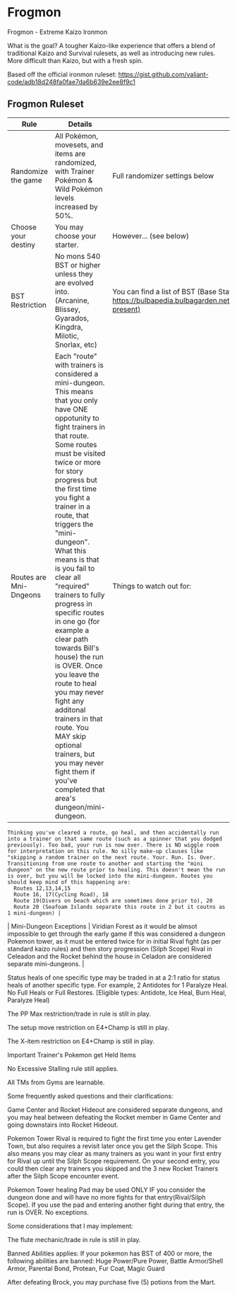 # Frogmon
Frogmon - Extreme Kaizo Ironmon

What is the goal? A tougher Kaizo-like experience that offers a blend of traditional Kaizo and Survival rulesets, as well as introducing new rules. More difficult than Kaizo, but with a fresh spin.

Based off the official ironmon ruleset: https://gist.github.com/valiant-code/adb18d248fa0fae7da6b639e2ee8f9c1

## Frogmon Ruleset

| Rule             | Details                                                 | Notes |
|-------------------------------|-----------------------------------------------------------------------------------------------------------------------------------------------------------------------------------------------------------------------------------------------------------------------------------------------------------------------------------------------------------------------------------------------|-------------------------------------------
| Randomize the game | All Pokémon, movesets, and items are randomized, with Trainer Pokémon & Wild Pokémon levels increased by 50%.  | Full randomizer settings below |
| Choose your destiny | You may choose your starter. | However... (see below) |     
| BST Restriction | No mons 540 BST or higher unless they are evolved into. (Arcanine, Blissey, Gyarados, Kingdra, Milotic, Snorlax, etc) | You can find a list of BST (Base Stats Total) here: https://bulbapedia.bulbagarden.net/wiki/List_of_Pok%C3%A9mon_by_base_stats_(Generation_VIII-present) |
| Routes are Mni-Dngeons | Each "route" with trainers is considered a mini-dungeon. This means that you only have ONE oppotunity to fight trainers in that route. Some routes must be visited twice or more for story progress but the first time you fight a trainer in a route, that triggers the "mini-dungeon". What this means is that is you fail to clear all "required" trainers to fully progress in specific routes in one go (for example a clear path towards Bill's house) the run is OVER. Once you leave the route to heal you may never fight any additonal trainers in that route. You MAY skip optional trainers, but you may never fight them if you've completed that area's dungeon/mini-dungeon. | Things to watch out for:
    Thinking you've cleared a route, go heal, and then accidentally run into a trainer on that same route (such as a spinner that you dodged previously). Too bad, your run is now over. There is NO wiggle room for interpretation on this rule. No silly make-up clauses like "skipping a random trainer on the next route. Your. Run. Is. Over.
    Transitioning from one route to another and starting the "mini dungeon" on the new route prior to healing. This doesn't mean the run is over, but you will be locked into the mini-dungeon. Routes you should keep mind of this happening are:
      Routes 12,13,14,15
      Route 16, 17(Cycling Road), 18
      Route 19(Divers on beach which are sometimes done prior to), 20
      Route 20 (Seafoam Islands separate this route in 2 but it coutns as 1 mini-dungeon) |
      
| Mini-Dungeon Exceptions | Viridian Forest as it would be almsot impossible to get through the early game if this was considered a dungeon
Pokemon tower, as it must be entered twice for in initial Rival fight (as per standard kaizo rules) and then story progression (Silph Scope)
Rival in Celeadon and the Rocket behind the house in Celadon are considered separate mini-dungeons. |

Status heals of one specific type may be traded in at a 2:1 ratio for status heals of another specific type. For example, 2 Antidotes for 1 Paralyze Heal. No Full Heals or Full Restores. [Eligible types: Antidote, Ice Heal, Burn Heal, Paralyze Heal)

The PP Max restriction/trade in rule is still in play.

The setup move restriction on E4+Champ is still in play.

The X-item restriction on E4+Champ is still in play.

Important Trainer's Pokemon get Held Items

No Excessive Stalling rule still applies.

All TMs from Gyms are learnable.

Some frequently asked questions and their clarifications:

Game Center and Rocket Hideout are considered separate dungeons, and you may heal between defeating the Rocket member in Game Center and going downstairs into Rocket Hideout.

Pokemon Tower Rival is required to fight the first time you enter Lavender Town, but also requires a revisit later once you get the Silph Scope. This also means you may clear as many trainers as you want in your first entry for Rival up until the Silph Scope requirement. On your second entry, you could then clear any trainers you skipped and the 3 new Rocket Trainers after the Silph Scope encounter event.

Pokemon Tower healing Pad may be used ONLY IF you consider the dungeon done and will have no more fights for that entry(Rival/Silph Scope). If you use the pad and entering another fight during that entry, the run is OVER. No exceptions.

Some considerations that I may implement:

The flute mechanic/trade in rule is still in play.

Banned Abilities applies: If your pokemon has BST of 400 or more, the following abilities are banned: Huge Power/Pure Power, Battle Armor/Shell Armor, Parental Bond, Protean, Fur Coat, Magic Guard

After defeating Brock, you may purchase five (5) potions from the Mart.
